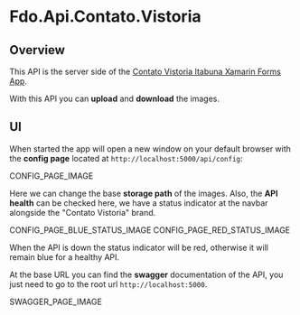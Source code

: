 # Fdo.Api.Contato.Vistoria

## Overview

This API is the server side of the [Contato Vistoria Itabuna Xamarin Forms App](https://github.com/chr0m1ng/Fdo.Contato.Vistoria).

With this API you can **upload** and **download** the images.

## UI

When started the app will open a new window on your default browser with the **config page** located at `http://localhost:5000/api/config`:

CONFIG_PAGE_IMAGE

Here we can change the base **storage path** of the images.
Also, the **API health** can be checked here, we have a status indicator at the navbar alongside the "Contato Vistoria" brand.

CONFIG_PAGE_BLUE_STATUS_IMAGE
CONFIG_PAGE_RED_STATUS_IMAGE

When the API is down the status indicator will be red, otherwise it will remain blue for a healthy API.

At the base URL you can find the **swagger** documentation of the API, you just need to go to the root url `http://localhost:5000`.

SWAGGER_PAGE_IMAGE
